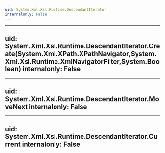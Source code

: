 ```yaml
---
uid: System.Xml.Xsl.Runtime.DescendantIterator
internalonly: False
---
```


---
uid: System.Xml.Xsl.Runtime.DescendantIterator.Create(System.Xml.XPath.XPathNavigator,System.Xml.Xsl.Runtime.XmlNavigatorFilter,System.Boolean)
internalonly: False
---

---
uid: System.Xml.Xsl.Runtime.DescendantIterator.MoveNext
internalonly: False
---

---
uid: System.Xml.Xsl.Runtime.DescendantIterator.Current
internalonly: False
---
